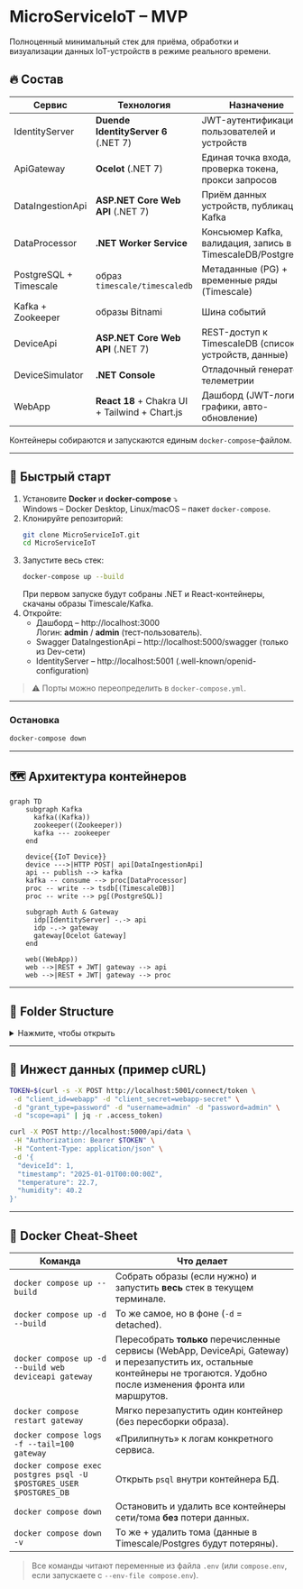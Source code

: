 # MicroServiceIoT – MVP

Полноценный минимальный стек для приёма, обработки и визуализации данных IoT-устройств в режиме реального времени.

## 🔥 Состав

| Сервис | Технология | Назначение |
| ------ | ---------- | ---------- |
| IdentityServer | **Duende IdentityServer 6** (.NET 7) | JWT-аутентификация пользователей и устройств |
| ApiGateway | **Ocelot** (.NET 7) | Единая точка входа, проверка токена, прокси запросов |
| DataIngestionApi | **ASP.NET Core Web API** (.NET 7) | Приём данных устройств, публикация в Kafka |
| DataProcessor | **.NET Worker Service** | Консьюмер Kafka, валидация, запись в TimescaleDB/PostgreSQL |
| PostgreSQL + Timescale | образ `timescale/timescaledb` | Метаданные (PG) + временные ряды (Timescale) |
| Kafka + Zookeeper | образы Bitnami | Шина событий |
| DeviceApi | **ASP.NET Core Web API** (.NET 7) | REST-доступ к TimescaleDB (список устройств, данные) |
| DeviceSimulator | **.NET Console** | Отладочный генератор телеметрии |
| WebApp | **React 18** + Chakra UI + Tailwind + Chart.js | Дашборд (JWT-логин, графики, авто-обновление) |

Контейнеры собираются и запускаются единым `docker-compose`-файлом.

---

## 🚀 Быстрый старт

1. Установите **Docker** и **docker-compose** ⤵️  
   Windows – Docker Desktop, Linux/macOS – пакет `docker-compose`.
2. Клонируйте репозиторий:
   ```bash
   git clone MicroServiceIoT.git
   cd MicroServiceIoT
   ```
3. Запустите весь стек:
   ```bash
   docker-compose up --build
   ```
   При первом запуске будут собраны .NET и React-контейнеры, скачаны образы Timescale/Kafka.
4. Откройте:
   * Дашборд – http://localhost:3000  
     Логин: **admin** / **admin** (тест-пользователь).
   * Swagger DataIngestionApi – http://localhost:5000/swagger (только из Dev-сети)
   * IdentityServer – http://localhost:5001 (.well-known/openid-configuration)

> ⚠️ Порты можно переопределить в `docker-compose.yml`.

---

### Остановка
```bash
docker-compose down
```

---

## 🗺️ Архитектура контейнеров

```mermaid
graph TD
    subgraph Kafka
      kafka((Kafka))
      zookeeper((Zookeeper))
      kafka --- zookeeper
    end

    device{{IoT Device}}
    device --->|HTTP POST| api[DataIngestionApi]
    api -- publish --> kafka
    kafka -- consume --> proc[DataProcessor]
    proc -- write --> tsdb[(TimescaleDB)]
    proc -- write --> pg[(PostgreSQL)]

    subgraph Auth & Gateway
      idp[IdentityServer] -.-> api
      idp -.-> gateway
      gateway[Ocelot Gateway]
    end

    web((WebApp))
    web -->|REST + JWT| gateway --> api
    web -->|REST + JWT| gateway --> proc
```

---

## 📝 Folder Structure

<details>
<summary>Нажмите, чтобы открыть</summary>

```text
MicroServiceIoT/
├── DataIngestionApi/         # ASP.NET Core Web API (приём + Kafka producer)
│   ├── Controllers/
│   │   └── DataController.cs
│   ├── Services/
│   │   └── KafkaProducerService.cs
│   ├── Models/
│   │   └── SensorDataDto.cs
│   ├── Options/
│   │   └── KafkaOptions.cs
│   ├── Program.cs
│   └── Dockerfile
│
├── DataProcessor/            # .NET Worker Service (Kafka consumer)
│   ├── Workers/
│   │   └── SensorDataWorker.cs
│   ├── Models/
│   │   └── SensorDataDto.cs
│   ├── Options/
│   │   ├── KafkaOptions.cs
│   │   └── DatabaseOptions.cs
│   ├── Program.cs
│   └── Dockerfile
│
├── ApiGateway/               # Ocelot Gateway
│   ├── ocelot.json
│   ├── Program.cs
│   └── Dockerfile
│
├── IdentityServer/           # Duende IdentityServer
│   ├── Config.cs
│   ├── TestUsers.cs
│   ├── Program.cs
│   └── Dockerfile
│
├── DeviceApi/                # ASP.NET Core Web API (чтение из TimescaleDB)
│   ├── Controllers/
│   │   └── DevicesController.cs
│   ├── Repositories/
│   │   └── DeviceRepository.cs
│   └── Program.cs
│
├── DeviceSimulator/          # .NET console app (генератор данных)
│   └── Program.cs
│
├── WebApp/                   # React 18 + Chakra UI + Tailwind + Chart.js
│   ├── tailwind.config.cjs / postcss.config.cjs / index.css
│   ├── package.json
│   └── src/
│       └── …
│
├── docker-compose.yml        # единый запуск
├── README.md
└── StructureProgram.txt      # краткая структура проекта
```

</details>

---

## 📡 Инжест данных (пример cURL)

```bash
TOKEN=$(curl -s -X POST http://localhost:5001/connect/token \
 -d "client_id=webapp" -d "client_secret=webapp-secret" \
 -d "grant_type=password" -d "username=admin" -d "password=admin" \
 -d "scope=api" | jq -r .access_token)

curl -X POST http://localhost:5000/api/data \
 -H "Authorization: Bearer $TOKEN" \
 -H "Content-Type: application/json" \
 -d '{
  "deviceId": 1,
  "timestamp": "2025-01-01T00:00:00Z",
  "temperature": 22.7,
  "humidity": 40.2
}'
```

---

## 🐳 Docker Cheat-Sheet

| Команда | Что делает |
|---------|------------|
| `docker compose up --build` | Собрать образы (если нужно) и запустить **весь** стек в текущем терминале. |
| `docker compose up -d --build` | То же самое, но в фоне (`-d` = detached). |
| `docker compose up -d --build web deviceapi gateway` | Пересобрать **только** перечисленные сервисы (WebApp, DeviceApi, Gateway) и перезапустить их, остальные контейнеры не трогаются. Удобно после изменения фронта или маршрутов. |
| `docker compose restart gateway` | Мягко перезапустить один контейнер (без пересборки образа). |
| `docker compose logs -f --tail=100 gateway` | «Прилипнуть» к логам конкретного сервиса. |
| `docker compose exec postgres psql -U $POSTGRES_USER $POSTGRES_DB` | Открыть `psql` внутри контейнера БД. |
| `docker compose down` | Остановить и удалить все контейнеры сети/тома **без** потери данных. |
| `docker compose down -v` | То же + удалить тома (данные в Timescale/Postgres будут потеряны). |

> Все команды читают переменные из файла `.env` (или `compose.env`, если запускаете с `--env-file compose.env`).
